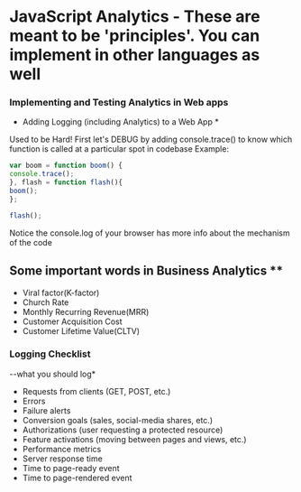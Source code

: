 # JavaScript Analytics - These are meant to be 'principles'.  You can implement in other languages as well
###  Implementing and Testing Analytics in Web apps
* Adding Logging (including Analytics) to a Web App *

Used to be Hard!
First let's DEBUG by adding console.trace() to know which function is called at a particular spot in codebase
Example:
``` JavaScript 
var boom = function boom() {
console.trace();
}, flash = function flash(){
boom();
};

flash();

```
Notice the console.log of your browser has more info about the mechanism of the code

##  Some important words in Business Analytics **
* Viral factor(K-factor)
* Church Rate
* Monthly Recurring Revenue(MRR)
* Customer Acquisition Cost
* Customer Lifetime Value(CLTV)

### Logging Checklist 
--what you should log*
* Requests from clients (GET, POST, etc.)
* Errors
* Failure alerts
* Conversion goals (sales, social-media shares, etc.)
* Authorizations (user requesting a protected resource)
* Feature activations (moving between pages and views, etc.)
* Performance metrics
* Server response time
* Time to page-ready event
* Time to page-rendered event



